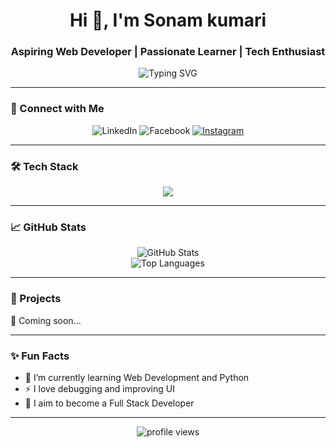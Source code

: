 <h1 align="center">Hi 👋, I'm Sonam kumari</h1>
<h3 align="center">Aspiring Web Developer | Passionate Learner | Tech Enthusiast</h3>

<p align="center">
  <img src="https://readme-typing-svg.demolab.com?font=Fira+Code&pause=1000&color=a227cb&center=true&vCenter=true&width=435&lines=Frontend+Developer;HTML+%7C+CSS+%7C+JavaScript;Learning+Python+%26+MySQL" alt="Typing SVG" />
</p>

---

### 🔗 Connect with Me

<p align="center">
<!--   <a href="https://www.linkedin.com/in/sonamkumari" target="_blank"> -->
    <img alt="LinkedIn" src="https://img.shields.io/badge/LinkedIn-blue?style=for-the-badge&logo=linkedin&logoColor=white" />
  </a>
<!--   <a href="https://www.facebook.com/share/19vDEmTJJ8/" target="_blank"> -->
    <img alt="Facebook" src="https://img.shields.io/badge/Facebook-1877F2?style=for-the-badge&logo=facebook&logoColor=white" />
  </a>
  <a href="https://www.instagram.com/kumarisonam08" target="_blank">
    <img alt="Instagram" src="https://img.shi08elds.io/badge/Instagram-E4405F?style=for-the-badge&logo=instagram&logoColor=white" />
  </a>
</p>

---

### 🛠 Tech Stack

<p align="center">
  <img src="https://skillicons.dev/icons?i=html,css,js,python,mysql,github,git,c,java" />
</p>

---

### 📈 GitHub Stats

<p align="center">
  <img src="https://github-readme-stats.vercel.app/api?username=sonamk08&show_icons=true&theme=tokyonight" alt="GitHub Stats" />
  <br/>
  <img src="https://github-readme-stats.vercel.app/api/top-langs/?username=sonamk08&layout=compact&theme=tokyonight" alt="Top Languages" />
</p>

---

### 🚀 Projects

🧪 Coming soon...

---

### ✨ Fun Facts

- 🌱 I’m currently learning Web Development and Python
- ⚡ I love debugging and improving UI  
- 🎯 I aim to become a Full Stack Developer

---

<p align="center">
  <img src="https://komarev.com/ghpvc/?username=&labelsonamk08=Profile%20views&color=0e75b6&style=flat" alt="profile views" />
</p>
